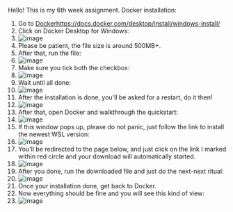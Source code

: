 Hello! This is my 6th week assignment.
Docker installation:
1. Go to [Docker](https://docs.docker.com/desktop/install/windows-install/)https://docs.docker.com/desktop/install/windows-install/
2. Click on Docker Desktop for Windows:
3. ![image](https://github.com/RevoU-FSSE-2/week-6-julzwenji/assets/135611712/60ba4dae-f151-4653-8ad5-c1e47604a70a)
4. Please be patient, the file size is around 500MB+.
5. After that, run the file:
6. ![image](https://github.com/RevoU-FSSE-2/week-6-julzwenji/assets/135611712/380de448-4e1e-4bea-8d06-22ca2cdfc49b)
7. Make sure you tick both the checkbox:
8. ![image](https://github.com/RevoU-FSSE-2/week-6-julzwenji/assets/135611712/e3977518-1b03-4291-b497-da0f9c0147b7)
9. Wait until all done:
10. ![image](https://github.com/RevoU-FSSE-2/week-6-julzwenji/assets/135611712/0b7a005e-5935-4220-9fc6-2611c551c378)
11. After the installation is done, you'll be asked for a restart, do it then!
12. ![image](https://github.com/RevoU-FSSE-2/week-6-julzwenji/assets/135611712/fed83a9e-3072-435a-82c5-6c9c034e0d80)
13. After that, open Docker and walkthrough the quickstart:
14. ![image](https://github.com/RevoU-FSSE-2/week-6-julzwenji/assets/135611712/2f34f167-99ce-41a2-b507-4ecee77f41a5)
15. If this window pops up, please do not panic, just follow the link to install the newest WSL version:
16. ![image](https://github.com/RevoU-FSSE-2/week-6-julzwenji/assets/135611712/7c936671-b7a1-4dba-9166-6dd84fae6c88)
17. You'll be redirected to the page below, and just click on the link I marked within red circle and your download will automatically started.
18. ![image](https://github.com/RevoU-FSSE-2/week-6-julzwenji/assets/135611712/efced256-a276-4e3b-8f73-1d3d95cf404e)
19. After you done, run the downloaded file and just do the next-next ritual:
20. ![image](https://github.com/RevoU-FSSE-2/week-6-julzwenji/assets/135611712/bd807415-6090-4f12-925c-552897fcdd2f)
21. Once your installation done, get back to Docker.
22. Now everything should be fine and you will see this kind of view:
23. ![image](https://github.com/RevoU-FSSE-2/week-6-julzwenji/assets/135611712/72efe81e-8680-4935-9345-17fdcfd3608d)










